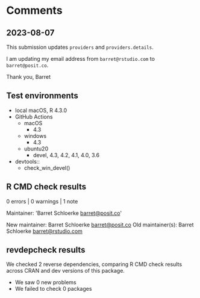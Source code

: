 # Comments

## 2023-08-07

This submission updates `providers` and `providers.details`.

I am updating my email address from `barret@rstudio.com` to `barret@posit.co`.

Thank you,
Barret


## Test environments

* local macOS, R 4.3.0
* GitHub Actions
  * macOS
    * 4.3
  * windows
    * 4.3
  * ubuntu20
    * devel, 4.3, 4.2, 4.1, 4.0, 3.6
* devtools::
  * check_win_devel()
## R CMD check results

0 errors | 0 warnings | 1 note

Maintainer: 'Barret Schloerke <barret@posit.co>'

New maintainer:
  Barret Schloerke <barret@posit.co>
Old maintainer(s):
  Barret Schloerke <barret@rstudio.com>

## revdepcheck results

We checked 2 reverse dependencies, comparing R CMD check results across CRAN and dev versions of this package.

* We saw 0 new problems
* We failed to check 0 packages
